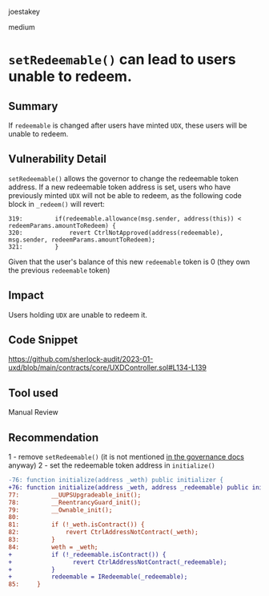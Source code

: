 joestakey

medium

# `setRedeemable()` can lead to users unable to redeem.

## Summary
If `redeemable` is changed after users have minted `UDX`, these users will be unable to redeem.

## Vulnerability Detail
`setRedeemable()` allows the governor to change the redeemable token address.
If a new redeemable token address is set, users who have previously minted `UDX` will not be able to redeem, as the following code block in `_redeem()` will revert:

```solidity
319:         if(redeemable.allowance(msg.sender, address(this)) < redeemParams.amountToRedeem) {
320:             revert CtrlNotApproved(address(redeemable), msg.sender, redeemParams.amountToRedeem);
321:         }
```
Given that the user's balance of this new `redeemable` token is 0 (they own the previous `redeemable` token)


## Impact
Users holding `UDX` are unable to redeem it.

## Code Snippet
https://github.com/sherlock-audit/2023-01-uxd/blob/main/contracts/core/UXDController.sol#L134-L139

## Tool used
Manual Review

## Recommendation
1 - remove `setRedeemable()` (it is not mentioned [in the governance docs](https://docs.uxd.fi/uxdprogram-ethereum/governance/governance-proposals) anyway)
2 - set the redeemable token address in `initialize()`

```diff
-76: function initialize(address _weth) public initializer {
+76: function initialize(address _weth, address _redeemable) public initializer {
77:         __UUPSUpgradeable_init();
78:         __ReentrancyGuard_init();
79:         __Ownable_init();
80: 
81:         if (!_weth.isContract()) {
82:             revert CtrlAddressNotContract(_weth);
83:         }
84:         weth = _weth;
+           if (!_redeemable.isContract()) {
+                 revert CtrlAddressNotContract(_redeemable);
+           }
+           redeemable = IRedeemable(_redeemable);
85:     }
```
